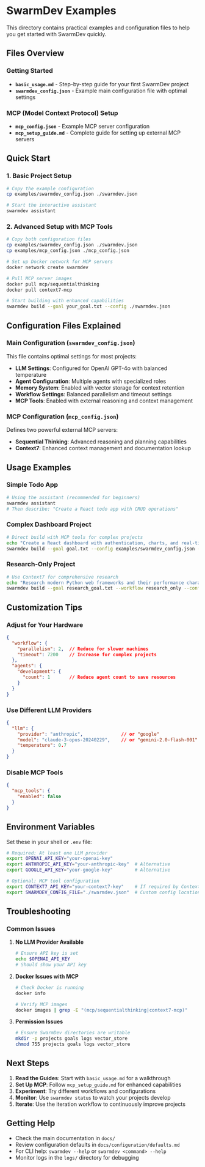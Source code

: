 # SwarmDev Examples

This directory contains practical examples and configuration files to help you get started with SwarmDev quickly.

## Files Overview

### Getting Started
- **`basic_usage.md`** - Step-by-step guide for your first SwarmDev project
- **`swarmdev_config.json`** - Example main configuration file with optimal settings

### MCP (Model Context Protocol) Setup
- **`mcp_config.json`** - Example MCP server configuration
- **`mcp_setup_guide.md`** - Complete guide for setting up external MCP servers

## Quick Start

### 1. Basic Project Setup

```bash
# Copy the example configuration
cp examples/swarmdev_config.json ./swarmdev.json

# Start the interactive assistant
swarmdev assistant
```

### 2. Advanced Setup with MCP Tools

```bash
# Copy both configuration files
cp examples/swarmdev_config.json ./swarmdev.json
cp examples/mcp_config.json ./mcp_config.json

# Set up Docker network for MCP servers
docker network create swarmdev

# Pull MCP server images
docker pull mcp/sequentialthinking
docker pull context7-mcp

# Start building with enhanced capabilities
swarmdev build --goal your_goal.txt --config ./swarmdev.json
```

## Configuration Files Explained

### Main Configuration (`swarmdev_config.json`)

This file contains optimal settings for most projects:

- **LLM Settings**: Configured for OpenAI GPT-4o with balanced temperature
- **Agent Configuration**: Multiple agents with specialized roles
- **Memory System**: Enabled with vector storage for context retention  
- **Workflow Settings**: Balanced parallelism and timeout settings
- **MCP Tools**: Enabled with external reasoning and context management

### MCP Configuration (`mcp_config.json`)

Defines two powerful external MCP servers:

- **Sequential Thinking**: Advanced reasoning and planning capabilities
- **Context7**: Enhanced context management and documentation lookup

## Usage Examples

### Simple Todo App
```bash
# Using the assistant (recommended for beginners)
swarmdev assistant
# Then describe: "Create a React todo app with CRUD operations"
```

### Complex Dashboard Project
```bash
# Direct build with MCP tools for complex projects
echo "Create a React dashboard with authentication, charts, and real-time updates" > goal.txt
swarmdev build --goal goal.txt --config examples/swarmdev_config.json --workflow standard_project
```

### Research-Only Project
```bash
# Use Context7 for comprehensive research
echo "Research modern Python web frameworks and their performance characteristics" > research_goal.txt
swarmdev build --goal research_goal.txt --workflow research_only --config examples/swarmdev_config.json
```

## Customization Tips

### Adjust for Your Hardware
```json
{
  "workflow": {
    "parallelism": 2,  // Reduce for slower machines
    "timeout": 7200    // Increase for complex projects
  },
  "agents": {
    "development": {
      "count": 1       // Reduce agent count to save resources
    }
  }
}
```

### Use Different LLM Providers
```json
{
  "llm": {
    "provider": "anthropic",              // or "google"
    "model": "claude-3-opus-20240229",    // or "gemini-2.0-flash-001"
    "temperature": 0.7
  }
}
```

### Disable MCP Tools
```json
{
  "mcp_tools": {
    "enabled": false
  }
}
```

## Environment Variables

Set these in your shell or `.env` file:

```bash
# Required: At least one LLM provider
export OPENAI_API_KEY="your-openai-key"
export ANTHROPIC_API_KEY="your-anthropic-key"  # Alternative
export GOOGLE_API_KEY="your-google-key"        # Alternative

# Optional: MCP tool configuration
export CONTEXT7_API_KEY="your-context7-key"    # If required by Context7
export SWARMDEV_CONFIG_FILE="./swarmdev.json"  # Custom config location
```

## Troubleshooting

### Common Issues

1. **No LLM Provider Available**
   ```bash
   # Ensure API key is set
   echo $OPENAI_API_KEY
   # Should show your API key
   ```

2. **Docker Issues with MCP**
   ```bash
   # Check Docker is running
   docker info
   
   # Verify MCP images
   docker images | grep -E "(mcp/sequentialthinking|context7-mcp)"
   ```

3. **Permission Issues**
   ```bash
   # Ensure SwarmDev directories are writable
   mkdir -p projects goals logs vector_store
   chmod 755 projects goals logs vector_store
   ```

## Next Steps

1. **Read the Guides**: Start with `basic_usage.md` for a walkthrough
2. **Set Up MCP**: Follow `mcp_setup_guide.md` for enhanced capabilities  
3. **Experiment**: Try different workflows and configurations
4. **Monitor**: Use `swarmdev status` to watch your projects develop
5. **Iterate**: Use the iteration workflow to continuously improve projects

## Getting Help

- Check the main documentation in `docs/`
- Review configuration defaults in `docs/configuration/defaults.md`
- For CLI help: `swarmdev --help` or `swarmdev <command> --help`
- Monitor logs in the `logs/` directory for debugging
